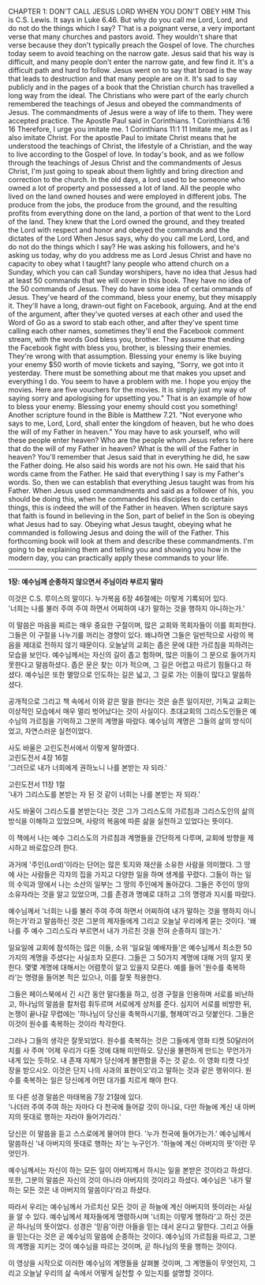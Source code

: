 CHAPTER 1: DON'T CALL JESUS LORD WHEN YOU DON'T OBEY HIM
This is C.S. Lewis. It says in Luke 6.46. But why do you call me Lord, Lord, and do not do the things which I say?
T'hat is a poignant verse, a very important verse that many churches and pastors avoid. They wouldn't share that verse because they don't typically preach the Gospel of love. The churches today seem to avoid teaching on the narrow gate. Jesus said that his way is difficult, and many people don't enter the narrow gate, and few find it. It's a difficult path and hard to follow. Jesus went on to say that broad is the way that leads to destruction and that many people are on it.
It's sad to say publicly and in the pages of a book that the Christian church has travelled a long way from the ideal. The Christians who were part of the early church remembered the teachings of Jesus and obeyed the commandments of Jesus. The commandments of Jesus were a way of life to them. They were accepted practice.
The Apostle Paul said in Corinthians.
1 Corinthians 4:16
16 Therefore, I urge you imitate me.
1 Corinthians 11:1
11 Imitate me, just as I also imitate Christ.
For the apostle Paul to imitate Christ means that he understood the teachings of Christ, the lifestyle of a Christian, and the way to live according to the Gospel of love.
In today's book, and as we follow through the teachings of Jesus Christ and the commandments of Jesus Christ, I'm just going to speak about them lightly and bring direction and correction to the church.
In the old days, a lord used to be someone who owned a lot of property and possessed a lot of land. All the people who lived on the land owned houses and were employed in different jobs. The produce from the jobs, the produce from the ground, and the resulting profits from everything done on the land, a portion of that went to the Lord of the land. They knew that the Lord owned the ground, and they treated the Lord with respect and honor and obeyed the commands and the dictates of the Lord When Jesus says, why do you call me Lord, Lord, and do not do the things which I say? He was asking his followers, and he's asking us today, why do you address me as Lord Jesus Christ and have no capacity to obey what I taught? lany people who attend church on a Sunday, which you can call Sunday worshipers, have no idea that Jesus had at least 50 commands that we will cover in this book. They have no idea of the 50 commands of Jesus. They do have some idea of certai ommands of Jesus. They've heard of the command, bless your enemy, but they misapply it. They'll have a long, drawn-out fight on Facebook, arguing. And at the end of the argument, after they've quoted verses at each other and used the Word of Go as a sword to stab each other, and after they've spent time calling each other names, sometimes they'll end the Facebook comment stream, with the words God bless you, brother. They assume that ending the Facebook fight with bless you, brother, is blessing their enemies.
They're wrong with that assumption. Blessing your enemy is like buying your enemy $50 worth of movie tickets and saying, "Sorry, we got into it yesterday. There must be something about me that makes you upset and everything I do. You seem to have a problem with me. I hope you enjoy the movies. Here are five vouchers for the movies. It is simply just my way of saying sorry and apologising for upsetting you." That is an example of how to bless your enemy. Blessing your enemy should cost you something!
Another scripture found in the Bible is Matthew 7.21. "Not everyone who says to me, Lord, Lord, shall enter the kingdom of heaven, but he who does the will of my Father in heaven."
You may have to ask yourself, who will these people enter heaven? Who are the people whom Jesus refers to here that do the will of my Father in heaven? What is the will of the Father in heaven? You'll remember that Jesus said that in everything he did, he saw the Father doing. He also said his words are not his own. He said that his words came from the Father.
He said that everything I say is my Father's words. So, then we can establish that everything Jesus taught was from his Father. When Jesus used commandments and said as a follower of his, you should be doing this, when he commanded his disciples to do certain things, this is indeed the will of the Father in heaven. When scripture says that faith is found in believing in the Son, part of belief in the Son is obeying what Jesus had to say. Obeying what Jesus taught, obeying what he commanded is following Jesus and doing the will of the Father. This forthcoming book will look at them and describe these commandments. I'm going to be explaining them and telling you and showing you how in the modern day, you can practically apply these commands to your life.

---

**1장: 예수님께 순종하지 않으면서 주님이라 부르지 말라**

이것은 C.S. 루이스의 말이다. 누가복음 6장 46절에는 이렇게 기록되어 있다.  
'너희는 나를 불러 주여 주여 하면서 어찌하여 내가 말하는 것을 행하지 아니하는가.'  

이 말씀은 마음을 찌르는 매우 중요한 구절이며, 많은 교회와 목회자들이 이를 회피한다. 그들은 이 구절을 나누기를 꺼리는 경향이 있다. 왜냐하면 그들은 일반적으로 사랑의 복음을 제대로 전하지 않기 때문이다. 오늘날의 교회는 좁은 문에 대한 가르침을 피하려는 모습을 보인다. 예수님께서는 자신의 길이 좁고 험하며, 많은 이들이 그 문으로 들어가지 못한다고 말씀하셨다. 좁은 문은 찾는 이가 적으며, 그 길은 어렵고 따르기 힘들다고 하셨다. 예수님은 또한 멸망으로 인도하는 길은 넓고, 그 길로 가는 이들이 많다고 말씀하셨다.  

공개적으로 그리고 책 속에서 이와 같은 말을 한다는 것은 슬픈 일이지만, 기독교 교회는 이상적인 모습에서 매우 멀리 벗어났다는 것이 사실이다. 초대교회의 그리스도인들은 예수님의 가르침을 기억하고 그분의 계명을 따랐다. 예수님의 계명은 그들의 삶의 방식이었고, 자연스러운 실천이었다.  

사도 바울은 고린도전서에서 이렇게 말하였다.  
고린도전서 4장 16절  
'그러므로 내가 너희에게 권하노니 나를 본받는 자 되라.'  

고린도전서 11장 1절  
'내가 그리스도를 본받는 자 된 것 같이 너희는 나를 본받는 자 되라.'  

사도 바울이 그리스도를 본받는다는 것은 그가 그리스도의 가르침과 그리스도인의 삶의 방식을 이해하고 있었으며, 사랑의 복음에 따른 삶을 실천하고 있었다는 뜻이다.  

이 책에서 나는 예수 그리스도의 가르침과 계명들을 간단하게 다루며, 교회에 방향을 제시하고 바로잡으려 한다.  

과거에 '주인(Lord)'이라는 단어는 많은 토지와 재산을 소유한 사람을 의미했다. 그 땅에 사는 사람들은 각자의 집을 가지고 다양한 일을 하며 생계를 꾸렸다. 그들이 하는 일의 수익과 땅에서 나는 소산의 일부는 그 땅의 주인에게 돌아갔다. 그들은 주인이 땅의 소유자라는 것을 알고 있었으며, 그를 존경과 명예로 대하고 그의 명령과 지시를 따랐다.  

예수님께서 '너희는 나를 불러 주여 주여 하면서 어찌하여 내가 말하는 것을 행하지 아니하는가'라고 말씀하신 것은 그분의 제자들에게 그리고 오늘날 우리에게 묻는 것이다. '왜 나를 주 예수 그리스도라 부르면서 내가 가르친 것을 전혀 순종하지 않는가.'  

일요일에 교회에 참석하는 많은 이들, 소위 '일요일 예배자들'은 예수님께서 최소한 50가지의 계명을 주셨다는 사실조차 모른다. 그들은 그 50가지 계명에 대해 거의 알지 못한다. 몇몇 계명에 대해서는 어렴풋이 알고 있을지 모른다. 예를 들어 '원수를 축복하라'는 명령을 들어본 적은 있으나, 이를 잘못 적용한다.  

그들은 페이스북에서 긴 시간 동안 말다툼을 하고, 성경 구절을 인용하며 서로를 비난하고, 하나님의 말씀을 칼처럼 휘두르며 서로에게 상처를 준다. 심지어 서로를 비방한 뒤, 논쟁이 끝나갈 무렵에는 '하나님이 당신을 축복하시기를, 형제여'라고 덧붙인다. 그들은 이것이 원수를 축복하는 것이라 착각한다.  

그러나 그들의 생각은 잘못되었다. 원수를 축복하는 것은 그들에게 영화 티켓 50달러어치를 사 주며 '어제 우리가 다툰 것에 대해 미안하오. 당신을 불편하게 만드는 무언가가 내게 있는 듯하오. 내 존재 자체가 당신에게 불편함을 주는 것 같소. 이 영화 티켓 다섯 장을 받으시오. 이것은 단지 나의 사과의 표현이오'라고 말하는 것과 같은 행위이다. 원수를 축복하는 일은 당신에게 어떤 대가를 치르게 해야 한다.  

또 다른 성경 말씀은 마태복음 7장 21절에 있다.  
'나더러 주여 주여 하는 자마다 다 천국에 들어갈 것이 아니요, 다만 하늘에 계신 내 아버지의 뜻대로 행하는 자라야 들어가리라.'  

당신은 이 말씀을 듣고 스스로에게 물어야 한다. '누가 천국에 들어가는가.' 예수님께서 말씀하신 '내 아버지의 뜻대로 행하는 자'는 누구인가. '하늘에 계신 아버지의 뜻'이란 무엇인가.  

예수님께서는 자신이 하는 모든 일이 아버지께서 하시는 일을 본받은 것이라고 하셨다. 또한, 그분의 말씀은 자신의 것이 아니라 아버지의 것이라고 하셨다. 예수님은 '내가 말하는 모든 것은 내 아버지의 말씀이다'라고 하셨다.  

따라서 우리는 예수님께서 가르치신 모든 것이 곧 하늘에 계신 아버지의 뜻이라는 사실을 알 수 있다. 예수님께서 제자들에게 명령하시며 '너희는 이렇게 행하라'고 하신 것은 곧 하나님의 뜻이었다. 성경은 '믿음'이란 아들을 믿는 데서 온다고 말한다. 그리고 아들을 믿는다는 것은 곧 예수님의 말씀에 순종하는 것이다. 예수님의 가르침을 따르고, 그분의 계명을 지키는 것이 예수님을 따르는 것이며, 곧 하나님의 뜻을 행하는 것이다.  

이 영상을 시작으로 이러한 예수님의 계명들을 살펴볼 것이며, 그 계명들이 무엇인지, 그리고 오늘날 우리의 삶 속에서 어떻게 실천할 수 있는지를 설명할 것이다.